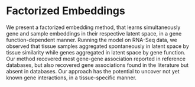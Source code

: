# Factorized Embeddings
We present a factorized embedding method, that learns simultaneously gene and sample embeddings in their respective latent space, in a gene function-dependent manner. Running the model on RNA-Seq data, we observed that tissue samples aggregated spontaneously in latent space by tissue similarity while genes aggregated in latent space by gene function. Our method recovered most gene-gene association reported in reference databases, but also recovered gene associations found in the literature but absent in databases. Our approach has the potential to uncover not yet known gene interactions, in a tissue-specific manner.
